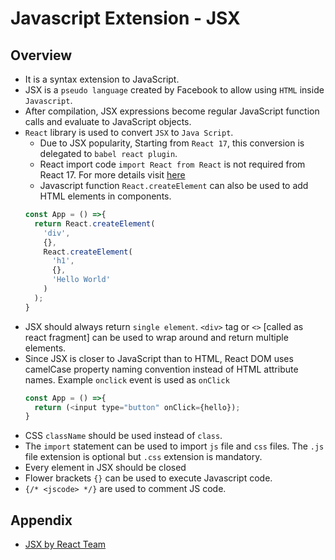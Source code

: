 # Javascript Extension - JSX

## Overview
- It is a syntax extension to JavaScript.
- JSX is a `pseudo language` created by Facebook to allow using `HTML` inside `Javascript`.
- After compilation, JSX expressions become regular JavaScript function calls and evaluate to JavaScript objects.
- `React` library is used to convert `JSX` to `Java Script`. 
  - Due to JSX popularity, Starting from `React 17`, this conversion is delegated to `babel react plugin`.
  - React import code `import React from React` is not required from React 17. For more details visit [here](https://reactjs.org/blog/2020/09/22/introducing-the-new-jsx-transform.html)
  - Javascript function `React.createElement` can also be used to add HTML elements in components.
  ```javaScript
  const App = () =>{
    return React.createElement(
      'div',
      {},
      React.createElement(
        'h1',
        {},
        'Hello World'
      )
    );
  } 
  ```
- JSX should always return `single element`. `<div>` tag or `<>` [called as react fragment] can be used to wrap around and return multiple elements. 
- Since JSX is closer to JavaScript than to HTML, React DOM uses camelCase property naming convention instead of HTML attribute names. Example `onclick` event is used as `onClick`
  ```javaScript
  const App = () =>{
    return (<input type="button" onClick={hello});
  } 
  ```
- CSS `className` should be used instead of `class`.
- The `import` statement can be used to import `js` file and `css` files. The `.js` file extension is optional but `.css` extension is mandatory.
- Every element in JSX should be closed
- Flower brackets `{}` can be used to execute Javascript code.
- `{/* <jscode> */}` are used to comment JS code.

## Appendix
- [JSX by React Team](https://reactjs.org/docs/introducing-jsx.html)